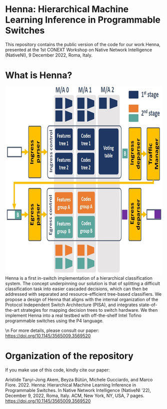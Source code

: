 # Henna: Hierarchical Machine Learning Inference in Programmable Switches  

This repository contains the public version of the code for our work Henna, presented at the 1st CONEXT Workshop on Native Network Intelligence (NativeNI), 9 December 2022, Roma, Italy.

# What is Henna?  
<img src="henna_cascaded.jpg" alt="Henna Cascaded Design" style="height: 600px; width:700px;"/>
Henna is a first in-switch implementation of a hierarchical classification system. The concept underpinning our solution is that of splitting a difficult classification task into easier cascaded decisions, which can then be addressed with separated and resource-efficient tree-based classifiers. We propose a design of Henna that aligns with the internal organization of the Protocol Independent Switch Architecture (PISA), and integrates state-of-the-art strategies for mapping decision trees to switch hardware. We then implement Henna into a real testbed with off-the-shelf Intel Tofino programmable switches using the P4 language.  

\n For more details, please consult our paper: https://doi.org/10.1145/3565009.3569520

# Organization of the repository  


If you make use of this code, kindly cite our paper:  

Aristide Tanyi-Jong Akem, Beyza Bütün, Michele Gucciardo, and Marco Fiore. 2022. Henna: Hierarchical Machine Learning Inference in Programmable Switches. In Native Network Intelligence (NativeNI ’22), December 9, 2022, Roma, Italy. ACM, New York, NY, USA, 7 pages. https://doi.org/10.1145/3565009.3569520


